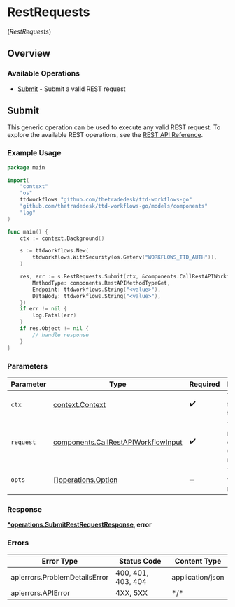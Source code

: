 # RestRequests
(*RestRequests*)

## Overview

### Available Operations

* [Submit](#submit) - Submit a valid REST request

## Submit

This generic operation can be used to execute any valid REST request.
To explore the available REST operations, see the [REST API Reference](https://partner.thetradedesk.com/v3/portal/api/doc/ApiReferencePlatform).

### Example Usage

<!-- UsageSnippet language="go" operationID="submitRestRequest" method="post" path="/restrequest" -->
```go
package main

import(
	"context"
	"os"
	ttdworkflows "github.com/thetradedesk/ttd-workflows-go"
	"github.com/thetradedesk/ttd-workflows-go/models/components"
	"log"
)

func main() {
    ctx := context.Background()

    s := ttdworkflows.New(
        ttdworkflows.WithSecurity(os.Getenv("WORKFLOWS_TTD_AUTH")),
    )

    res, err := s.RestRequests.Submit(ctx, &components.CallRestAPIWorkflowInput{
        MethodType: components.RestAPIMethodTypeGet,
        Endpoint: ttdworkflows.String("<value>"),
        DataBody: ttdworkflows.String("<value>"),
    })
    if err != nil {
        log.Fatal(err)
    }
    if res.Object != nil {
        // handle response
    }
}
```

### Parameters

| Parameter                                                                                  | Type                                                                                       | Required                                                                                   | Description                                                                                |
| ------------------------------------------------------------------------------------------ | ------------------------------------------------------------------------------------------ | ------------------------------------------------------------------------------------------ | ------------------------------------------------------------------------------------------ |
| `ctx`                                                                                      | [context.Context](https://pkg.go.dev/context#Context)                                      | :heavy_check_mark:                                                                         | The context to use for the request.                                                        |
| `request`                                                                                  | [components.CallRestAPIWorkflowInput](../../models/components/callrestapiworkflowinput.md) | :heavy_check_mark:                                                                         | The request object to use for the request.                                                 |
| `opts`                                                                                     | [][operations.Option](../../models/operations/option.md)                                   | :heavy_minus_sign:                                                                         | The options for this request.                                                              |

### Response

**[*operations.SubmitRestRequestResponse](../../models/operations/submitrestrequestresponse.md), error**

### Errors

| Error Type                    | Status Code                   | Content Type                  |
| ----------------------------- | ----------------------------- | ----------------------------- |
| apierrors.ProblemDetailsError | 400, 401, 403, 404            | application/json              |
| apierrors.APIError            | 4XX, 5XX                      | \*/\*                         |